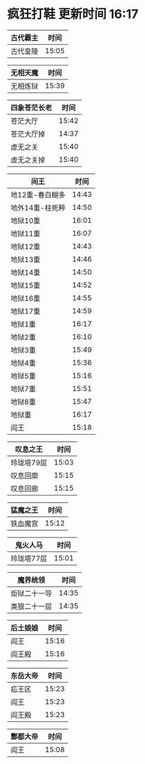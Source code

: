 # 疯狂打鞋 更新时间 16:17

| 古代霸主   | 时间    |
|--------|-------|
| 古代皇陵 | 15:05 |

| 无相天魔   | 时间    |
|--------|-------|
| 无相炼狱 | 15:39 |

| 四象苍茫长老   | 时间    |
|--------|-------|
| 苍茫大厅 | 15:42 |
| 苍茫大厅掉 | 14:37 |
| 虚无之关 | 15:40 |
| 虚无之关掉 | 15:40 |

| 间王   | 时间    |
|--------|-------|
| 地12重-春白糊多 | 14:43 |
| 地外14重-柱死粹 | 14:50 |
| 地狱10重 | 16:01 |
| 地狱11重 | 16:07 |
| 地狱12重 | 14:43 |
| 地狱13重 | 14:46 |
| 地狱14重 | 14:50 |
| 地狱15重 | 14:52 |
| 地狱16重 | 14:55 |
| 地狱17重 | 14:59 |
| 地狱1重 | 16:17 |
| 地狱2重 | 16:10 |
| 地狱3重 | 15:49 |
| 地狱4重 | 15:36 |
| 地狱5重 | 15:16 |
| 地狱7重 | 15:51 |
| 地狱8重 | 15:47 |
| 地狱重 | 16:17 |
| 阎王 | 15:18 |

| 叹息之王   | 时间    |
|--------|-------|
| 玲珑塔79层 | 15:03 |
| 叹息回廓 | 15:15 |
| 叹息回廊 | 15:15 |

| 猛魔之王   | 时间    |
|--------|-------|
| 铁血魔宫 | 15:12 |

| 鬼火人马   | 时间    |
|--------|-------|
| 玲珑塔77层 | 15:01 |

| 魔界统领   | 时间    |
|--------|-------|
| 炬狱二十一导 | 14:35 |
| 类狼二十一层 | 14:35 |

| 后土娘娘   | 时间    |
|--------|-------|
| 阎王 | 15:16 |
| 阎王殿 | 15:16 |

| 东岳大帝   | 时间    |
|--------|-------|
| 疝王区 | 15:23 |
| 阎王 | 15:23 |
| 阎王殿 | 15:23 |

| 酆都大帝   | 时间    |
|--------|-------|
| 阎王 | 15:08 |